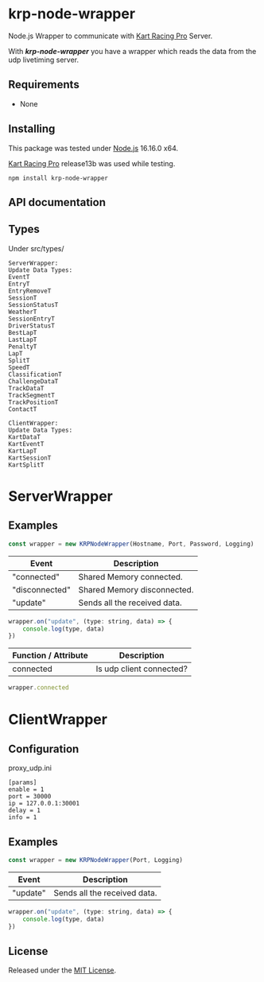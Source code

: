# krp-node-wrapper

Node.js Wrapper to communicate with [Kart Racing Pro](https://www.kartracing-pro.com/) Server.

With ***krp-node-wrapper*** you have a wrapper which reads the data from the udp livetiming server.

## Requirements

- None

## Installing

This package was tested under [Node.js](https://nodejs.org/) 16.16.0 x64.

[Kart Racing Pro](https://www.kartracing-pro.com/) release13b was used while testing.

`npm install krp-node-wrapper`

## API documentation

## Types

Under src/types/

```
ServerWrapper:
Update Data Types:
EventT
EntryT
EntryRemoveT
SessionT
SessionStatusT
WeatherT
SessionEntryT
DriverStatusT
BestLapT
LastLapT
PenaltyT
LapT
SplitT
SpeedT
ClassificationT
ChallengeDataT
TrackDataT
TrackSegmentT
TrackPositionT
ContactT

ClientWrapper:
Update Data Types:
KartDataT
KartEventT
KartLapT
KartSessionT
KartSplitT
```

# ServerWrapper

## Examples

```js
const wrapper = new KRPNodeWrapper(Hostname, Port, Password, Logging)
```

| Event            | Description                  |
|------------------|------------------------------|
| "connected"      | Shared Memory connected.     |
| "disconnected"   | Shared Memory disconnected.  |
| "update"         | Sends all the received data. |

```js
wrapper.on("update", (type: string, data) => {
    console.log(type, data)
})
```

| Function / Attribute | Description                        |
|----------------------|------------------------------------|
| connected            | Is udp client connected?           |

```js
wrapper.connected
```

# ClientWrapper

## Configuration

proxy_udp.ini

```
[params]
enable = 1
port = 30000
ip = 127.0.0.1:30001
delay = 1
info = 1
```

## Examples

```js
const wrapper = new KRPNodeWrapper(Port, Logging)
```

| Event            | Description                  |
|------------------|------------------------------|
| "update"         | Sends all the received data. |

```js
wrapper.on("update", (type: string, data) => {
    console.log(type, data)
})
```

## License

Released under the [MIT License](https://github.com/FynniX/krp-node-wrapper/blob/main/LICENSE).
